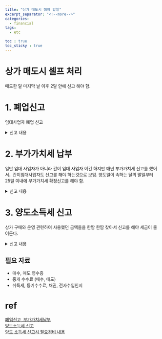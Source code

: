 ```yaml
---
title: "상가 매도시 해야 할일"
excerpt_separator: "<!--more-->"
categories:
  - financial
tags:
  - etc

toc : true
toc_sticky : true
---
```


# 상가 매도시 셀프 처리
매도한 달 마지막 날 이후 2달 안에 신고 해야 함. 


# 1. 폐업신고
  임대사업자 폐업 신고
  
  <details>
  <summary>신고 내용</summary>
    
  홈텍스 -> 국세증명, 사업자등록, 세금관련 신청 신고 -> 사업자 등록신청, 정정, 휴폐업,-> 휴폐업, 재개업 신고 -> 휴폐업 신고
  ![image](https://github.com/younlea/younlea.github.io/assets/1435846/17016eeb-da1c-4713-be79-828ef5aa29fd)    
  사업자 등록증, 상가 매매 계약서(포괄 양도 양수 계약서)를 첨부    

  ![image](https://github.com/younlea/younlea.github.io/assets/1435846/46705f11-1c4c-40ad-9211-5148e9ef70b8)    
  10~20분 기다리면 결과 확인된다고 함.    
  ![image](https://github.com/younlea/younlea.github.io/assets/1435846/8e6f3b75-399b-4bdf-a3cd-affcb34ba4c4)    

  </details>

  
# 2. 부가가치세 납부
  일반 임대 사업자가 아니라 간이 임대 사업자 이긴 하지만 매년 부가가치세 신고를 했어서..
  간이임대사업자도 신고를 해야 하는것으로 보임. 
  양도일이 속하는 달의 말일부터 25일 이내에 부가가치세 확정신고를 해야 함. 
  <details>
  <summary>신고 내용</summary>
    
  세금신고 -> 부가가치세 신고 -> 간이 과세자 신고     
  ![image](https://github.com/younlea/younlea.github.io/assets/1435846/17b9ac4b-4e40-4f92-9949-f68a1adc4d79)     
  정기신고 (폐업확정)    
  ![image](https://github.com/younlea/younlea.github.io/assets/1435846/a39c6d92-c501-418e-ba8b-d37c6235f746)   

  ![image](https://github.com/younlea/younlea.github.io/assets/1435846/b6694413-f132-405b-967f-f06f109ffb5e)   
  ![image](https://github.com/younlea/younlea.github.io/assets/1435846/fe95b1f7-46c9-4254-a03e-f1e47ed5fcf5)   
  ![image](https://github.com/younlea/younlea.github.io/assets/1435846/bbeab885-5a97-465e-bcd3-85af9bb4b3dd)

  신고 완료    
  ![image](https://github.com/younlea/younlea.github.io/assets/1435846/418fe654-2186-4240-9839-f9de48a9fdff)

     
  </details>
  
# 3. 양도소득세 신고
  상가 구매와 운영 관련하여 사용했던 금액들을 한땀 한땀 찾아서 신고를 해야 세금이 줄어든다. 
  <details>
  <summary>신고 내용</summary>
  
  홈텍스...      
  ![image](https://github.com/younlea/younlea.github.io/assets/1435846/37c79748-eceb-4cf0-9e88-ad24b70e3529)    
  ![image](https://github.com/younlea/younlea.github.io/assets/1435846/3e707b7a-a24c-422f-b65f-703fdb37e9de)
  ![image](https://github.com/younlea/younlea.github.io/assets/1435846/593a6286-4122-480b-8c0c-9a43ea381fc8)

  ![image](https://github.com/younlea/younlea.github.io/assets/1435846/d1346d98-0b9b-4d8f-af0a-ee6d10898ab1)
  ![image](https://github.com/younlea/younlea.github.io/assets/1435846/c406b0d5-4ab9-4171-8236-b689bee3af4a)
  매입 금액, 매도 금액, 필요 경비 입력 해야 함.    
  필요 경비는 중개수수료, 취득세, 등기수수료, 채권, 전자수입인지등임. (123에 물어보면 친절히 알려주십니다.)

  입력후 해당 이미지 첨부해서 제출해야함. 
  ![image](https://github.com/younlea/younlea.github.io/assets/1435846/3f947103-8eba-46b0-a725-7f28c5f6b2ff)

  ![image](https://github.com/younlea/younlea.github.io/assets/1435846/829f3d47-efe9-4de8-b8a6-aca7bcfb749b)

  </details>
  
## 필요 자료
- 매수, 매도 영수증
- 중개 수수료 (매수, 매도)
- 취득세, 등기수수료, 채권, 전자수입인지





# ref
[폐업신고, 부가가치세납부](https://blog.naver.com/rodoss7/223237527161)    
[양도소득세 신고](https://blog.naver.com/rodoss7/223240676749)    
[양도 소득세 신고시 필요경비 내용](https://blog.naver.com/realrealty119/223117923325)    
